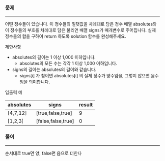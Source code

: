 ### 문제
***
어떤 정수들이 있습니다. 이 정수들의 절댓값을 차례대로 담은 정수 배열 absolutes와 이 정수들의 부호를 차례대로 담은 불리언 배열 signs가 매개변수로 주어집니다. 실제 정수들의 합을 구하여 return 하도록 solution 함수를 완성해주세요.

제한사항  
* absolutes의 길이는 1 이상 1,000 이하입니다.  
  * absolutes의 모든 수는 각각 1 이상 1,000 이하입니다.
* signs의 길이는 absolutes의 길이와 같습니다.
  * signs[i] 가 참이면 absolutes[i] 의 실제 정수가 양수임을, 그렇지 않으면 음수임을 의미합니다.
  
입출력 예  

|absolutes|	signs|	result|
|---|---|---|
|[4,7,12]|	[true,false,true]|	9|
|[1,2,3]|	[false,false,true]|	0|

### 풀이
***
순서대로 true면 양, false면 음으로 더한다  
